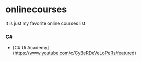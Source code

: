# onlinecourses
It is just my favorite online courses list

### C# 
- [C# Ui Academy] (https://www.youtube.com/c/CyBeRDeVeLoPeRs/featured)
